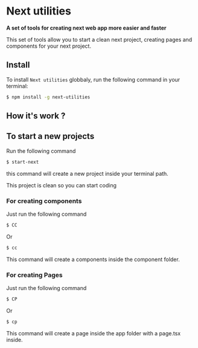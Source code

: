 # Next utilities

**A set of tools for creating next web app more easier and faster**

This set of tools allow you to start a clean next project, creating pages and components for your next project.

## Install

To install `Next utilities` globbaly, run the following command in your terminal:

```sh
$ npm install -g next-utilities

```

## How it's work ?

## To start a new projects

Run the following command

```sh
$ start-next

```

this command will create a new project inside your terminal path.

This project is clean so you can start coding

### For creating components

Just run the following command

```sh
$ CC

```

Or

```sh
$ cc

```

This command will create a components inside the component folder.

### For creating Pages

Just run the following command

```sh
$ CP

```

Or

```sh
$ cp

```

This command will create a page inside the app folder with a page.tsx inside.
